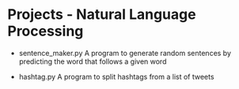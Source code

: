 # Projects - Natural Language Processing

- sentence_maker.py 
  A program to generate random sentences by predicting the word that follows a given word 

- hashtag.py 
  A program to split hashtags from a list of tweets
